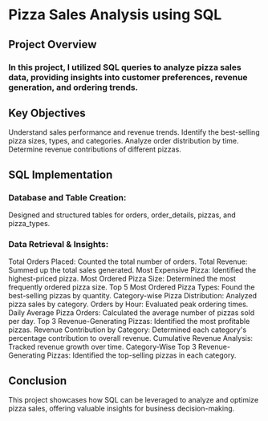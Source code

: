 # Pizza Sales Analysis using SQL

## Project Overview
### In this project, I utilized SQL queries to analyze pizza sales data, providing insights into customer preferences, revenue generation, and ordering trends.

## Key Objectives
Understand sales performance and revenue trends.
Identify the best-selling pizza sizes, types, and categories.
Analyze order distribution by time.
Determine revenue contributions of different pizzas.

## SQL Implementation

### Database and Table Creation:
Designed and structured tables for orders, order_details, pizzas, and pizza_types.

### Data Retrieval & Insights:
Total Orders Placed: Counted the total number of orders.
Total Revenue: Summed up the total sales generated.
Most Expensive Pizza: Identified the highest-priced pizza.
Most Ordered Pizza Size: Determined the most frequently ordered pizza size.
Top 5 Most Ordered Pizza Types: Found the best-selling pizzas by quantity.
Category-wise Pizza Distribution: Analyzed pizza sales by category.
Orders by Hour: Evaluated peak ordering times.
Daily Average Pizza Orders: Calculated the average number of pizzas sold per day.
Top 3 Revenue-Generating Pizzas: Identified the most profitable pizzas.
Revenue Contribution by Category: Determined each category's percentage contribution to overall revenue.
Cumulative Revenue Analysis: Tracked revenue growth over time.
Category-Wise Top 3 Revenue-Generating Pizzas: Identified the top-selling pizzas in each category.

## Conclusion
This project showcases how SQL can be leveraged to analyze and optimize pizza sales, offering valuable insights for business decision-making.
